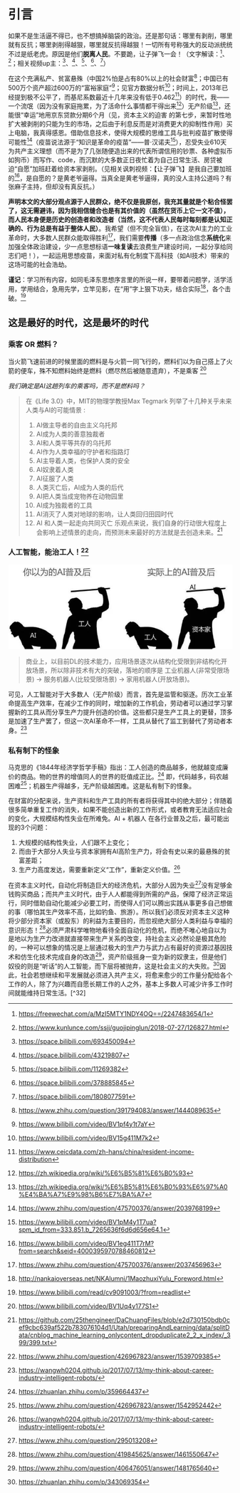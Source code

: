 # 引言

如果不是生活逼不得已，也不想搞掉脑袋的政治。还是那句话：哪里有剥削，哪里就有反抗；哪里剥削得越狠，哪里就反抗得越狠！一切所有号称强大的反动派统统不过是纸老虎。原因是他们**脱离人民**。不要跪，让子弹飞一会！（文字解读：[^1]、[^2]；相关视频up主：[^3]、[^4]、[^5]、[^6]、[^7]）

在这个充满私产、贫富悬殊（中国2%怕是占有80%以上的社会财富[^8]；中国已有500万个资产超过600万的“富裕家庭”[^9]；见官方数据分析[^10]；时间上，2013年已经提到极不公平了，而基尼系数最近十几年来没有低于0.462[^11]）的时代，我——一个流氓（因为没有家庭拖累，为了活命什么事情都干得出来[^12]）无产阶级[^13]，还能很“幸运”地用京东贷款分期6个月（见，资本主义的迫害 的第七步，来暂时性地扩大被剥削的只能为生的市场，之后由于利息反而是对消费更大的抑制性作用）买上电脑，我真得感恩。借助信息技术，使得大规模的思维工具与批判疫苗扩散使得可能性[^14]（疫苗说法源于“知识是革命的疫苗”——普·汉诺夫[^15]），忍受失业610天为共产主义理想（而不是为了几张随便造出来的代表所谓信用的钞票、各种虚拟币如狗币）而写作、code，而沉默的大多数正日夜忙着为自己日常生活、房贷被迫“自愿”加班赶着给资本家剥削。（见相关讽刺视频：【让子弹飞】是我自己要加班的[^16]，是自愿的？是黄老爷逼得。当真全是黄老爷逼得，真的没人主持公道吗？有张麻子主持，但却没有真反抗。）

**声明本文的大部分观点源于人民群众，绝不仅是我原创，我充其量就是个粘合怪罢了，这无需避讳，因为我相信缝合也是有其价值的（虽然在货币上它一文不值），而人民本身便是历史的创造者和改造者（当然，这不代表人民每时每刻都是认知正确的、行为总是有益于整体人民）**。我希望（但不完全盲信），在这次AI主力的工业革命时，大多数人民群众能取得胜利[^17]，我们需要**传播**（多一点政治信念**系统化**来加强全体政治建设，少一点思想标语**一味复读**去浪费生产建设时间，一起分享给同志们吧！），一起运用思想疫苗，来面对私有化制度下高科技（如AI技术）带来的这场可能的社会浩劫。

**谨记**：学习所有内容，如同毛泽东思想序言里的所说一样，要带着问题学，活学活用，学用结合，急用先学，立竿见影，在“用”字上狠下功夫，结合实际[^18]，各个击破。[^19]

## 这是最好的时代，这是最坏的时代

### 乘客 OR 燃料？

当火箭飞速前进的时候里面的燃料是与火箭一同飞行的，燃料们以为自己搭上了火箭的便车，殊不知燃料始终是燃料（燃尽然后被随意遗弃），不是乘客 [^20]

*我们确定是AI这趟列车的乘客吗，而不是燃料吗？*

> 在《Life 3.0》中，MIT的物理学教授Max Tegmark 列举了十几种关乎未来人类与AI的可能情景 :
>
> 1. AI做主导者的自由主义乌托邦
> 2. AI成为人类的善意独裁者
> 3. AI和人类平等共存的乌托邦
> 4. AI作为人类幸福的守护者和指路灯
> 5. AI主导着人类，也保护人类的安全
> 6. AI奴隶着人类
> 7. AI征服了人类
> 8. 人类灭亡后，AI成为人类的后代
> 9. AI把人类当成宠物养在动物园里
> 10. AI成为独裁者的工具
> 11. AI消灭了人类对地球的影响，让人类回归田园时代
> 12. AI 和人类一起走向共同灭亡
> 乐观点来说，我们自身的行动很大程度上会影响上述情景的走向，而预测未来最好的方法就是去创造未来。[^21]

### 人工智能，能治工人！[^22]

![讽刺的AI监工[^23]](../img/AI_watch_employee.png)

> 商业上，以目前DL的技术能力，应用场景逐次从结构化受限到非结构化开放场景，所以除非技术有大的突破，落地的顺序是 工业机器人(非常受限场景) -> 服务机器人(比较受限场景) -> 家用机器人(开放场景)。

可见，人工智能对于大多数人（无产阶级）而言，首先是监管和驱逐。历次工业革命提高生产效率，在减少工作的同时，增加新的工作机会，劳动者可以通过学习掌握新的工具从而分享生产力提升创造的价值。这些都只是生产工具上的更替，顶多是加速了生产罢了，但这一次AI革命不一样，工具从替代了监工到替代了劳动者本身。[^24]

### 私有制下的怪象

马克思的《1844年经济学哲学手稿》指出：工人创造的商品越多，他就越变成廉价的商品。物的世界的增值同人的世界的贬值成正比。[^25] 即，代码越多，码农越困难[^26]；机器生产得越多，无产阶级越困难。这是私有制下的怪象。

在财富的分配来说，生产资料和生产工具的所有者将获得其中的绝大部分；伴随着很多简单重复工作的消失，如果不能创造出新的工作形式，或者教育无法适应社会的变化，大规模结构性失业在所难免。AI + 机器人 在各行业普及之后，最可能出现的3个问题：

   1. 大规模的结构性失业，人们跟不上变化；
   2. 而由于大部分人失业与资本家拥有AI高阶生产力，将会有史以来的最悬殊的贫富差距；
   3. 生产力高度发达，需要重新定义“工作”，重新定义价值。[^24]

在资本主义时代，自动化将制造巨大的经济危机，大部分人因为失业[^27]没有足够金钱购买商品；而共产主义时代，由于人人都能得到所需的产品，保障了经济正常运行，同时借助自动化能减少必要工时，而使得人们可以腾出实践从事更多自己想做的事（哪怕其生产效率不高，比如钓鱼、旅游）。所以我们必须反对资本主义这种将少部分资本家（或股东）的利益为主要目的，而忽视绝大部分人类利益与幸福的意识形态！[^29]必须严肃科学唯物地看待全面自动化的危机，而绝不唯心地自以为是地以为生产力改进就直接带来生产关系的改变，持社会主义必然论是极其危险的，一种可以想象的情况是上层通过极大的生产力与武力占有最好的资源过基因技术和仿生化技术完成自身的改造[^30]，资产阶级摇身一变为新的奴隶主，但是他们奴役的则是“听话”的人工智能，而下层将被抛弃，这是社会主义的大失败。[^31]因此，社会若想继续和平发展就必须进入共产主义，将愈来愈少的工作量分配给各个工作的人，除了为兴趣而自愿长期工作的人之外，基本上多数人可减少许多工作时间就能维持日常生活。[^32]

[^1]: https://freewechat.com/a/MzI5MTY1NDY4OQ==/2247483654/1
[^2]: https://www.kunlunce.com/ssjj/guojipinglun/2018-07-27/126827.html
[^3]: https://space.bilibili.com/693450094
[^4]: https://space.bilibili.com/43219807
[^5]: https://space.bilibili.com/11269382
[^6]: https://space.bilibili.com/378885845
[^7]: https://space.bilibili.com/1808077591
[^8]: https://www.zhihu.com/question/391794083/answer/1444089635
[^9]: https://www.bilibili.com/video/BV1pf4y1t7aY
[^10]: https://www.bilibili.com/video/BV15g411M7k2
[^11]: https://www.ceicdata.com/zh-hans/china/resident-income-distribution
[^12]: https://zh.wikipedia.org/wiki/%E6%B5%81%E6%B0%93
[^13]: https://zh.wikipedia.org/wiki/%E6%B5%81%E6%B0%93%E6%97%A0%E4%BA%A7%E9%98%B6%E7%BA%A7
[^14]: https://www.zhihu.com/question/475700376/answer/2039768199
[^15]: https://www.bilibili.com/video/BV1pM4y1T7ua?spm_id_from=333.851.b_7265636f6d6d656e64.1
[^16]: https://www.bilibili.com/video/BV1eg411T7rM?from=search&seid=4000395970788460812
[^17]: https://www.zhihu.com/question/475700376/answer/2037456963
[^18]: http://nankaioverseas.net/NKAlumni/1MaozhuxiYulu_Foreword.html
[^19]: https://www.bilibili.com/read/cv9091003/?from=readlist
[^20]: https://www.bilibili.com/video/BV1Uq4y177S1
[^21]: https://github.com/25thengineer/DaChuangFiles/blob/e2d730150bdb0cef9cbc639af522b783076104d1/Utah/preparingAndLearning/data/splitData/cnblog_machine_learning_onlycontent_dropduplicate2_2_x_index/_399/399.txt
[^22]: https://www.zhihu.com/question/426967823/answer/1539709385
[^23]: https://www.zhihu.com/question/466582935/answer/1956850350
[^24]: https://wangwh0204.github.io/2017/07/13/my-think-about-career-industry-intelligent-robots/
[^25]: https://zhuanlan.zhihu.com/p/359664437
[^26]: https://www.zhihu.com/question/426967823/answer/1542952442
[^27]: https://www.zhihu.com/question/295013208
[^28]: https://www.bilibili.com/video/BV1Bp4y1x7bH
[^29]: https://www.zhihu.com/question/419845625/answer/1461550647
[^30]: https://www.zhihu.com/question/406476051/answer/1481765640
[^31]: https://zhuanlan.zhihu.com/p/343069354
